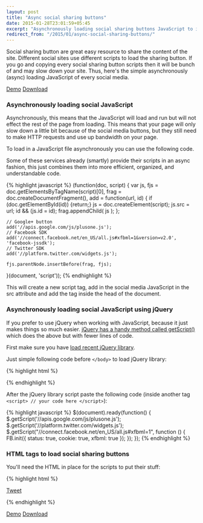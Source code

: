 ```yaml
---
layout: post
title: "Async social sharing buttons"
date: 2015-01-28T23:01:59+05:45
excerpt: "Asynchronously loading social sharing buttons JavaScript to improve page speed of your site."
redirect_from: "/2015/01/async-social-sharing-buttons/"
---
```


Social sharing button are great easy resource to share the content of the site. Different social sites use different scripts to load the sharing button. If you go and copying every social sharing button scripts then it will be bunch of and may slow down your site. Thus, here's the simple asynchronously (async) loading JavaScript of every social media.

<a class="btn btn-primary" href="/labs/2015/async-social-sharing-buttons/" onClick="ga('send', 'event', 'Click', 'Demo', 'Async social sharing buttons');">Demo</a> <a class="btn btn-primary" href="/labs/2015/async-social-sharing-buttons/async-social-sharing-buttons.zip" onClick="ga('send', 'event', 'Click', 'Download', 'Async social sharing buttons');">Download</a>

### Asynchronously loading social JavaScript

Asynchronously, this means that the JavaScript will load and run but will not effect the rest of the page from loading. This means that your page will only slow down a little bit because of the social media buttons, but they still need to make HTTP requests and use up bandwidth on your page.

To load in a JavaScript file asynchronously you can use the following code.

Some of these services already (smartly) provide their scripts in an async fashion, this just combines them into more efficient, organized, and understandable code.

{% highlight javascript %}
(function(doc, script) {
  var js, 
      fjs = doc.getElementsByTagName(script)[0],
      frag = doc.createDocumentFragment(),
      add = function(url, id) {
          if (doc.getElementById(id)) {return;}
          js = doc.createElement(script);
          js.src = url;
          id && (js.id = id);
          frag.appendChild( js );
      };
      
    // Google+ button
    add('//apis.google.com/js/plusone.js');
    // Facebook SDK
    add('//connect.facebook.net/en_US/all.js#xfbml=1&version=v2.0', 'facebook-jssdk');
    // Twitter SDK
    add('//platform.twitter.com/widgets.js');

    fjs.parentNode.insertBefore(frag, fjs);
}(document, 'script'));
{% endhighlight %}

This will create a new script tag, add in the social media JavaScript in the src attribute and add the tag inside the head of the document.

### Asynchronously loading social JavaScript using jQuery

If you prefer to use jQuery when working with JavaScript, because it just makes things so much easier. [jQuery has a handy method called getScript()](http://api.jquery.com/jQuery.getScript/) which does the above but with fewer lines of code.

First make sure you have [load recent jQuery library](https://developers.google.com/speed/libraries/devguide#jquery).

Just simple following code before `</body>` to load jQuery library:

{% highlight html %}
<script src="https://ajax.googleapis.com/ajax/libs/jquery/2.1.3/jquery.min.js"></script>
{% endhighlight %}

After the jQuery library script paste the following code (inside another tag `<script> // your code here </script>`):

{% highlight javascript %}
$(document).ready(function() {
    $.getScript('//apis.google.com/js/plusone.js');
	  $.getScript('//platform.twitter.com/widgets.js');
	    $.getScript("//connect.facebook.net/en_US/all.js#xfbml=1", function () {
		  FB.init({ status: true, cookie: true, xfbml: true });
		});
});
{% endhighlight %}				

### HTML tags to load social sharing buttons

You'll need the HTML in place for the scripts to put their stuff:

{% highlight html %}
<!-- For Twitter -->
<a href="https://twitter.com/share" class="twitter-share-button" data-count="horizontal">Tweet</a>

<!-- For Facebook -->
<div id="fb-root"></div>
<div class="fb-like" data-send="false" data-layout="button_count" data-width="1" data-show-faces="false" data-action="recommend"></div>

<!-- For Google+ -->
<div class="g-plusone" data-size="medium" data-count="true"></div>
{% endhighlight %}

<a class="btn btn-primary" href="/labs/2015/async-social-sharing-buttons/" onClick="ga('send', 'event', 'Click', 'Demo', 'Async social sharing buttons');">Demo</a> <a class="btn btn-primary" href="/labs/2015/async-social-sharing-buttons/async-social-sharing-buttons.zip" onClick="ga('send', 'event', 'Click', 'Download', 'Async social sharing buttons');">Download</a>
